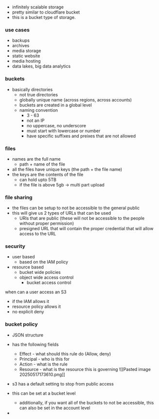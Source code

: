 - infinitely scalable storage
- pretty similar to cloudflare bucket
- this is a bucket type of storage.

### use cases
- backups
- archives
- media storage
- static website
- media hosting
- data lakes, big data analytics


### buckets
- basically directories
	- not true directories
	- globally unique name (across regions, across accounts)
	- buckets are created in a global level
	- naming convention
		- 3 - 63
		- not an IP
		- no uppercase, no underscore
		- must start with lowercase or number
		- have specific suffixes and preixes that are not allowed

### files
-  names are the full name
	- path + name of the file
- all the files have unique keys (the path + the file name)
- the keys are the contents of the file
	- can hold upto 5TB
	- if the file is above 5gb -> multi part upload

### file sharing
- the files can be setup to not be accessible to the general public
- this will give us 2 types of URLs that can be used
	- URls that are public (these will not be accessible to the people without proper permission) 
	- presigned URL that will contain the proper credential that will allow access to the URL

### security
- user based
	- based on the IAM policy
- resource based
	- bucket wide policies
	- object wide access control
		- bucket access control

when can a user access an S3
- if the IAM allows it
- resource policy allows it
- no explicit deny

### bucket policy
- JSON structure
- has the following fields
	- Effect - what should this rule do (Allow, deny)
	- Principal - who is this for
	- Action - what is the rule
	- Resource - what is the resource this is governing
![[Pasted image 20250517173610.png]]

- s3 has a default setting to stop from public access
- this can be set at a bucket level
	- additionally, if you want all of the buckets to not be accessible, this can also be set in the account level
- 